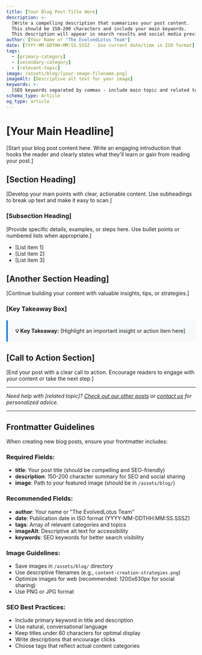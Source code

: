```yaml
---
title: [Your Blog Post Title Here]
description: >-
  [Write a compelling description that summarizes your post content.
  This should be 150-200 characters and include your main keywords.
  This description will appear in search results and social media previews.]
author: [Your Name or "The EvolvedLotus Team"]
date: [YYYY-MM-DDTHH:MM:SS.SSSZ - Use current date/time in ISO format]
tags:
  - [primary-category]
  - [secondary-category]
  - [relevant-topic]
image: /assets/blog/[your-image-filename.png]
imageAlt: [Descriptive alt text for your image]
keywords: >-
  [SEO keywords separated by commas - include main topic and related terms]
schema_type: Article
og_type: article
---
```


# [Your Main Headline]

[Start your blog post content here. Write an engaging introduction that hooks the reader and clearly states what they'll learn or gain from reading your post.]

## [Section Heading]

[Develop your main points with clear, actionable content. Use subheadings to break up text and make it easy to scan.]

### [Subsection Heading]

[Provide specific details, examples, or steps here. Use bullet points or numbered lists when appropriate.]

- [List item 1]
- [List item 2]
- [List item 3]

## [Another Section Heading]

[Continue building your content with valuable insights, tips, or strategies.]

### [Key Takeaway Box]

<div style="background: #f8f9fa; border-left: 4px solid #007bff; padding: 20px; margin: 20px 0; border-radius: 4px;">
  <strong>💡 Key Takeaway:</strong> [Highlight an important insight or action item here]
</div>

## [Call to Action Section]

[End your post with a clear call to action. Encourage readers to engage with your content or take the next step.]

---

*Need help with [related topic]? [Check out our other posts](#) or [contact us](#) for personalized advice.*

---

## Frontmatter Guidelines

When creating new blog posts, ensure your frontmatter includes:

### Required Fields:
- **title**: Your post title (should be compelling and SEO-friendly)
- **description**: 150-200 character summary for SEO and social sharing
- **image**: Path to your featured image (should be in `/assets/blog/`)

### Recommended Fields:
- **author**: Your name or "The EvolvedLotus Team"
- **date**: Publication date in ISO format (YYYY-MM-DDTHH:MM:SS.SSSZ)
- **tags**: Array of relevant categories and topics
- **imageAlt**: Descriptive alt text for accessibility
- **keywords**: SEO keywords for better search visibility

### Image Guidelines:
- Save images in `/assets/blog/` directory
- Use descriptive filenames (e.g., `content-creation-strategies.png`)
- Optimize images for web (recommended: 1200x630px for social sharing)
- Use PNG or JPG format

### SEO Best Practices:
- Include primary keyword in title and description
- Use natural, conversational language
- Keep titles under 60 characters for optimal display
- Write descriptions that encourage clicks
- Choose tags that reflect actual content categories

